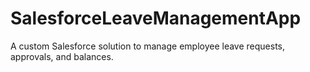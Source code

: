 # SalesforceLeaveManagementApp
A custom Salesforce solution to manage employee leave requests, approvals, and balances.
